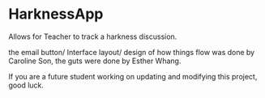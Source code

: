 # HarknessApp

Allows for Teacher to track a harkness discussion.

the email button/ Interface layout/ design of how things flow was done by Caroline Son, the guts were done by Esther Whang.

If you are a future student working on updating and modifying this project, good luck.
